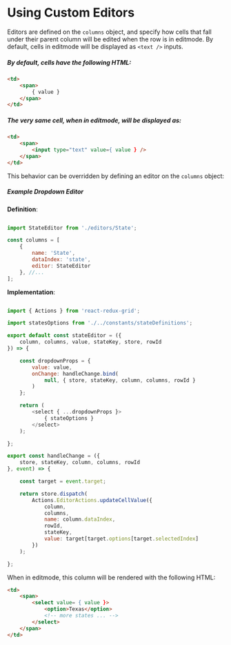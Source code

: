 # Using Custom Editors

Editors are defined on the `columns` object, and specify how cells that fall under their parent column will be edited when the row is in editmode. By default, cells in editmode will be displayed as `<text />` inputs.

##### By default, cells have the following HTML:

````html
<td>
    <span>
        { value }
    </span>
</td>
````

##### The very same cell, when in editmode, will be displayed as:

````html
<td>
    <span>
        <input type="text" value={ value } />
    </span>
</td>
````

This behavior can be overridden by defining an editor on the `columns` object:


##### Example Dropdown Editor

**Definition**:

````js

import StateEditor from './editors/State';

const columns = [
    {
        name: 'State',
        dataIndex: 'state',
        editor: StateEditor
    }, //...
];
````

**Implementation**:

````js

import { Actions } from 'react-redux-grid';

import statesOptions from './../constants/stateDefinitions';

export default const stateEditor = ({
    column, columns, value, stateKey, store, rowId
}) => {

    const dropdownProps = {
        value: value,
        onChange: handleChange.bind(
            null, { store, stateKey, column, columns, rowId }
        )
    };

    return (
        <select { ...dropdownProps }>
            { stateOptions }
        </select>
    );

};

export const handleChange = ({
    store, stateKey, column, columns, rowId
}, event) => {

    const target = event.target;

    return store.dispatch(
        Actions.EditorActions.updateCellValue({
            column,
            columns,
            name: column.dataIndex,
            rowId,
            stateKey,
            value: target[target.options[target.selectedIndex]
        })
    );

};

````

When in editmode, this column will be rendered with the following HTML:


````html
<td>
    <span>
        <select value= { value }>
            <option>Texas</option>
            <!-- more states ... -->
        </select>
    </span>
</td>
````
